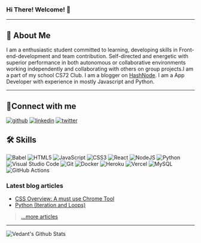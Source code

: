 ### Hi There! Welcome! :wave:

---
## 🚀 About Me
I am a enthusiastic student committed to learning, developing skills in Front-end-development and team contribution. Self-directed and energetic with superior performance in both autonomous or collaborative environments working independently and collaborating with others on group projects.I am a part of my school CS72 Club. I am a blogger on [HashNode](https://learnwithved.hashnode.dev/). I am a App Developer with experience in mostly Javascript and Python.

---
## 🔗Connect with me
[![github](https://img.shields.io/badge/github-%23121011.svg?style=for-the-badge&logo=github&logoColor=white)](https://github.com/Ved235)
[![linkedin](https://img.shields.io/badge/Resume-0A66C2?style=for-the-badge&logo=revolut&logoColor=white)](https://drive.google.com/file/d/1HtiyYa5ExaiePsVReD6UYYZnhaBduFCT/view?usp=sharing)
[![twitter](https://img.shields.io/badge/email-1DA1F2?style=for-the-badge&logo=Minutemailer&logoColor=white)](mailto:vedantsinghal07@gmail.com )
  
## 🛠 Skills


![Babel](https://img.shields.io/badge/Babel-F9DC3e?style=for-the-badge&logo=babel&logoColor=black)
![HTML5](https://img.shields.io/badge/html5-%23E34F26.svg?style=for-the-badge&logo=html5&logoColor=white)
![JavaScript](https://img.shields.io/badge/javascript-%23323330.svg?style=for-the-badge&logo=javascript&logoColor=%23F7DF1E)
![CSS3](https://img.shields.io/badge/css3-%231572B6.svg?style=for-the-badge&logo=css3&logoColor=white)
![React](https://img.shields.io/badge/react-%2320232a.svg?style=for-the-badge&logo=react&logoColor=%2361DAFB)
![NodeJS](https://img.shields.io/badge/node.js-6DA55F?style=for-the-badge&logo=node.js&logoColor=white)
![Python](https://img.shields.io/badge/python-3670A0?style=for-the-badge&logo=python&logoColor=ffdd54)
![Visual Studio Code](https://img.shields.io/badge/Visual%20Studio%20Code-0078d7.svg?style=for-the-badge&logo=visual-studio-code&logoColor=white)
![Git](https://img.shields.io/badge/git-%23F05033.svg?style=for-the-badge&logo=git&logoColor=white)
![Docker](https://img.shields.io/badge/docker-%230db7ed.svg?style=for-the-badge&logo=docker&logoColor=white)
![Heroku](https://img.shields.io/badge/heroku-%23430098.svg?style=for-the-badge&logo=heroku&logoColor=white)
![Vercel](https://img.shields.io/badge/vercel-%23000000.svg?style=for-the-badge&logo=vercel&logoColor=white)
![MySQL](https://img.shields.io/badge/mysql-%2300f.svg?style=for-the-badge&logo=mysql&logoColor=white)
![GitHub Actions](https://img.shields.io/badge/githubactions-%232671E5.svg?style=for-the-badge&logo=githubactions&logoColor=white)


### Latest blog articles

<!-- BLOG-POST-LIST:START -->
- [CSS Overview: A must use Chrome Tool](https://learnwithved.hashnode.dev/css-overview-a-must-use-chrome-tool)
- [Python (Iteration and Loops)](https://learnwithved.hashnode.dev/python-iteration-and-loops)
<!-- BLOG-POST-LIST:END -->

> [...more articles](https://learnwithved.hashnode.dev/)
---
<img  align="center" src="https://user-images.githubusercontent.com/88609765/142573236-81f489a3-c163-45aa-a565-d65dd8ee685a.png" alt="Vedant's Github Stats">
<!-- <img align="center" src="https://github-readme-stats.vercel.app/api?username=Ved235&show_icons=false&layout=compact&theme=radical" alt="Vedant's Github Stats"> -->
